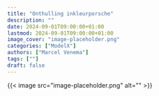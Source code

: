 ```yaml
---
title: "Onthulling inkleurporsche"
description: ""
date: 2024-09-01T09:00:00+01:00
lastmod: 2024-09-01T09:00:00+01:00
image_cover: "image-placeholder.png"
categories: ["ModelX"]
authors: ["Marcel Venema"] 
tags: [""]
draft: false
---
```



{{< image src="image-placeholder.png" alt="" >}}
